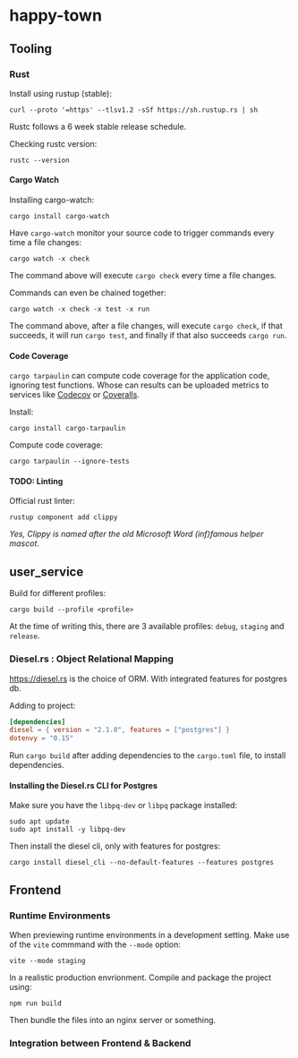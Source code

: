 # happy-town

## Tooling

### Rust

Install using rustup (stable):
```shell
curl --proto '=https' --tlsv1.2 -sSf https://sh.rustup.rs | sh
```

Rustc follows a 6 week stable release schedule.

Checking rustc version:
```shell
rustc --version
```

#### Cargo Watch

Installing cargo-watch:
```shell
cargo install cargo-watch
```

Have `cargo-watch` monitor your source code to trigger commands every time a file changes:
```shell
cargo watch -x check
```

The command above will execute `cargo check` every time a file changes.

Commands can even be chained together:
```shell
cargo watch -x check -x test -x run
```

The command above, after a file changes, will execute `cargo check`, if that succeeds, it will run `cargo test`,
and finally if that also succeeds `cargo run`.

#### Code Coverage

`cargo tarpaulin` can compute code coverage for the application code, ignoring test functions.
Whose can results can be uploaded metrics to services like [Codecov](https://codecov.io/) or [Coveralls](https://coveralls.io/).

Install:
```shell
cargo install cargo-tarpaulin
```

Compute code coverage:
```shell
cargo tarpaulin --ignore-tests
```

#### TODO: Linting

Official rust linter:
```shell
rustup component add clippy
```

*Yes, Clippy is named after the old Microsoft Word (inf)famous helper mascot*.

## user_service

Build for different profiles:

```
cargo build --profile <profile>
```

At the time of writing this, there are 3 available profiles: `debug`, `staging` and `release`.

### Diesel.rs : Object Relational Mapping

https://diesel.rs is the choice of ORM. With integrated features for postgres db.

Adding to project:
```toml
[dependencies]
diesel = { version = "2.1.0", features = ["postgres"] }
dotenvy = "0.15"
```

Run `cargo build` after adding dependencies to the `cargo.toml` file, to install dependencies.

#### Installing the Diesel.rs CLI for Postgres

Make sure you have the `libpq-dev` or `libpq` package installed:
```shell
sudo apt update
sudo apt install -y libpq-dev
```

Then install the diesel cli, only with features for postgres:
```shell
cargo install diesel_cli --no-default-features --features postgres
```

## Frontend

### Runtime Environments

When previewing runtime environments in a development setting. Make use of the `vite` commmand with the `--mode` option:
```
vite --mode staging
```
In a realistic production envrionment. Compile and package the project using:
```
npm run build
```
Then bundle the files into an nginx server or something.

### Integration between Frontend & Backend
